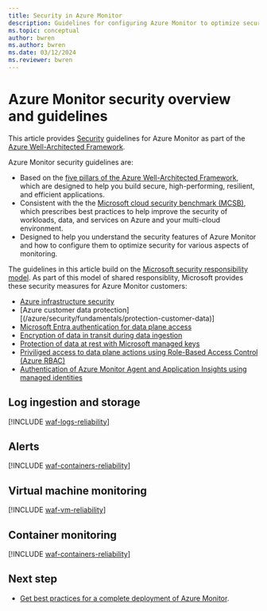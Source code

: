 ```yaml
---
title: Security in Azure Monitor
description: Guidelines for configuring Azure Monitor to optimize security.
ms.topic: conceptual
author: bwren
ms.author: bwren
ms.date: 03/12/2024
ms.reviewer: bwren
---
```


# Azure Monitor security overview and guidelines 

This article provides [Security](/azure/architecture/framework/security/) guidelines for Azure Monitor as part of the [Azure Well-Architected Framework](/azure/architecture/framework/). 

Azure Monitor security guidelines are: 

- Based on the [five pillars of the Azure Well-Architected Framework](/azure/architecture/framework/), which are designed to help you build secure, high-performing, resilient, and efficient applications.
- Consistent with the the [Microsoft cloud security benchmark (MCSB)](/security/benchmark/azure/overview), which prescribes best practices to help improve the security of workloads, data, and services on Azure and your multi-cloud environment. 
- Designed to help you understand the security features of Azure Monitor and how to configure them to optimize security for various aspects of monitoring.

The guidelines in this article build on the [Microsoft security responsibility model](https://learn.microsoft.com/en-us/azure/security/fundamentals/shared-responsibility). As part of this model of shared responsiblity, Microsoft provides these security measures for Azure Monitor customers:

- [Azure infrastructure security](/azure/security/fundamentals/infrastructure)
- [Azure customer data protection][(/azure/security/fundamentals/protection-customer-data)]
- [Microsoft Entra authentication for data plane access](/azure/azure-monitor/app/azure-ad-authentication)
- [Encryption of data in transit during data ingestion](/azure/security/fundamentals/double-encryption#data-in-transit)
- [Protection of data at rest with Microsoft managed keys](/azure/security/fundamentals/encryption-atrest#encryption-at-rest-in-microsoft-cloud-services)
- [Priviliged access to data plane actions using Role-Based Access Control (Azure RBAC)](/azure/role-based-access-control/overview)
- [Authentication of Azure Monitor Agent and Application Insights using managed identities](/identity/managed-identities-azure-resources/overview)


## Log ingestion and storage

[!INCLUDE [waf-logs-reliability](includes/waf-logs-security.md)]

## Alerts

[!INCLUDE [waf-containers-reliability](includes/waf-alerts-security.md)]

## Virtual machine monitoring

[!INCLUDE [waf-vm-reliability](includes/waf-vm-security.md)]

## Container monitoring

[!INCLUDE [waf-containers-reliability](includes/waf-containers-security.md)]

## Next step

- [Get best practices for a complete deployment of Azure Monitor](best-practices.md).

